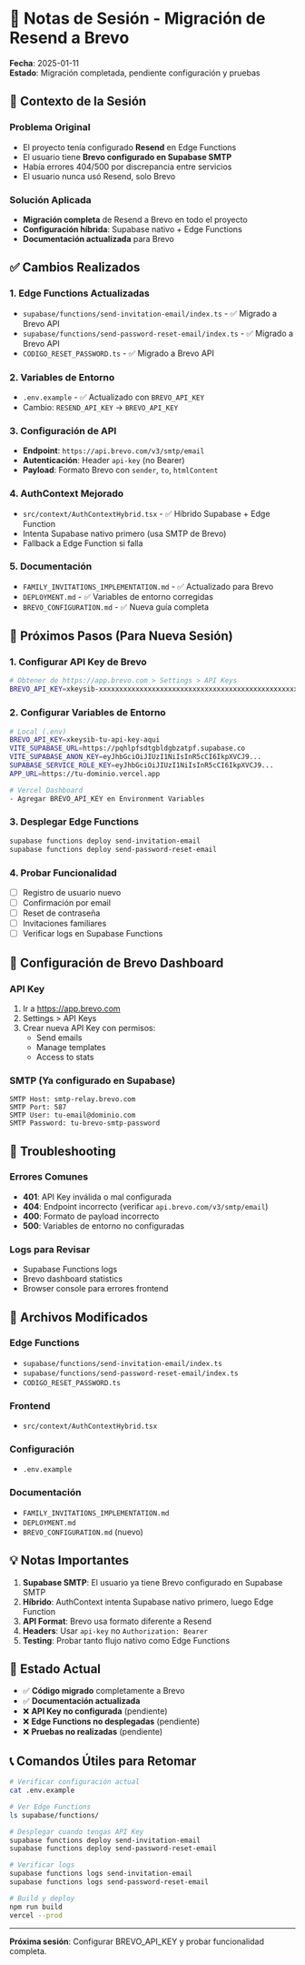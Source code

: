# 📝 Notas de Sesión - Migración de Resend a Brevo

**Fecha**: 2025-01-11  
**Estado**: Migración completada, pendiente configuración y pruebas

## 🎯 **Contexto de la Sesión**

### Problema Original
- El proyecto tenía configurado **Resend** en Edge Functions
- El usuario tiene **Brevo configurado en Supabase SMTP**
- Había errores 404/500 por discrepancia entre servicios
- El usuario nunca usó Resend, solo Brevo

### Solución Aplicada
- **Migración completa** de Resend a Brevo en todo el proyecto
- **Configuración híbrida**: Supabase nativo + Edge Functions
- **Documentación actualizada** para Brevo

## ✅ **Cambios Realizados**

### 1. **Edge Functions Actualizadas**
- `supabase/functions/send-invitation-email/index.ts` - ✅ Migrado a Brevo API
- `supabase/functions/send-password-reset-email/index.ts` - ✅ Migrado a Brevo API
- `CODIGO_RESET_PASSWORD.ts` - ✅ Migrado a Brevo API

### 2. **Variables de Entorno**
- `.env.example` - ✅ Actualizado con `BREVO_API_KEY`
- Cambio: `RESEND_API_KEY` → `BREVO_API_KEY`

### 3. **Configuración de API**
- **Endpoint**: `https://api.brevo.com/v3/smtp/email`
- **Autenticación**: Header `api-key` (no Bearer)
- **Payload**: Formato Brevo con `sender`, `to`, `htmlContent`

### 4. **AuthContext Mejorado**
- `src/context/AuthContextHybrid.tsx` - ✅ Híbrido Supabase + Edge Function
- Intenta Supabase nativo primero (usa SMTP de Brevo)
- Fallback a Edge Function si falla

### 5. **Documentación**
- `FAMILY_INVITATIONS_IMPLEMENTATION.md` - ✅ Actualizado para Brevo
- `DEPLOYMENT.md` - ✅ Variables de entorno corregidas
- `BREVO_CONFIGURATION.md` - ✅ Nueva guía completa

## 🚀 **Próximos Pasos (Para Nueva Sesión)**

### 1. **Configurar API Key de Brevo**
```bash
# Obtener de https://app.brevo.com > Settings > API Keys
BREVO_API_KEY=xkeysib-xxxxxxxxxxxxxxxxxxxxxxxxxxxxxxxxxxxxxxxxxxxxxxxxxxxxxxxx-xxxxxxxxxx
```

### 2. **Configurar Variables de Entorno**
```bash
# Local (.env)
BREVO_API_KEY=xkeysib-tu-api-key-aqui
VITE_SUPABASE_URL=https://pqhlpfsdtgbldgbzatpf.supabase.co
VITE_SUPABASE_ANON_KEY=eyJhbGciOiJIUzI1NiIsInR5cCI6IkpXVCJ9...
SUPABASE_SERVICE_ROLE_KEY=eyJhbGciOiJIUzI1NiIsInR5cCI6IkpXVCJ9...
APP_URL=https://tu-dominio.vercel.app

# Vercel Dashboard
- Agregar BREVO_API_KEY en Environment Variables
```

### 3. **Desplegar Edge Functions**
```bash
supabase functions deploy send-invitation-email
supabase functions deploy send-password-reset-email
```

### 4. **Probar Funcionalidad**
- [ ] Registro de usuario nuevo
- [ ] Confirmación por email
- [ ] Reset de contraseña
- [ ] Invitaciones familiares
- [ ] Verificar logs en Supabase Functions

## 🔧 **Configuración de Brevo Dashboard**

### API Key
1. Ir a https://app.brevo.com
2. Settings > API Keys
3. Crear nueva API Key con permisos:
   - Send emails
   - Manage templates
   - Access to stats

### SMTP (Ya configurado en Supabase)
```
SMTP Host: smtp-relay.brevo.com
SMTP Port: 587
SMTP User: tu-email@dominio.com
SMTP Password: tu-brevo-smtp-password
```

## 🐛 **Troubleshooting**

### Errores Comunes
- **401**: API Key inválida o mal configurada
- **404**: Endpoint incorrecto (verificar `api.brevo.com/v3/smtp/email`)
- **400**: Formato de payload incorrecto
- **500**: Variables de entorno no configuradas

### Logs para Revisar
- Supabase Functions logs
- Brevo dashboard statistics
- Browser console para errores frontend

## 📂 **Archivos Modificados**

### Edge Functions
- `supabase/functions/send-invitation-email/index.ts`
- `supabase/functions/send-password-reset-email/index.ts`
- `CODIGO_RESET_PASSWORD.ts`

### Frontend
- `src/context/AuthContextHybrid.tsx`

### Configuración
- `.env.example`

### Documentación
- `FAMILY_INVITATIONS_IMPLEMENTATION.md`
- `DEPLOYMENT.md`
- `BREVO_CONFIGURATION.md` (nuevo)

## 💡 **Notas Importantes**

1. **Supabase SMTP**: El usuario ya tiene Brevo configurado en Supabase SMTP
2. **Híbrido**: AuthContext intenta Supabase nativo primero, luego Edge Function
3. **API Format**: Brevo usa formato diferente a Resend
4. **Headers**: Usar `api-key` no `Authorization: Bearer`
5. **Testing**: Probar tanto flujo nativo como Edge Functions

## 🔄 **Estado Actual**

- ✅ **Código migrado** completamente a Brevo
- ✅ **Documentación actualizada**
- ❌ **API Key no configurada** (pendiente)
- ❌ **Edge Functions no desplegadas** (pendiente)
- ❌ **Pruebas no realizadas** (pendiente)

## 📞 **Comandos Útiles para Retomar**

```bash
# Verificar configuración actual
cat .env.example

# Ver Edge Functions
ls supabase/functions/

# Desplegar cuando tengas API Key
supabase functions deploy send-invitation-email
supabase functions deploy send-password-reset-email

# Verificar logs
supabase functions logs send-invitation-email
supabase functions logs send-password-reset-email

# Build y deploy
npm run build
vercel --prod
```

---

**Próxima sesión**: Configurar BREVO_API_KEY y probar funcionalidad completa.